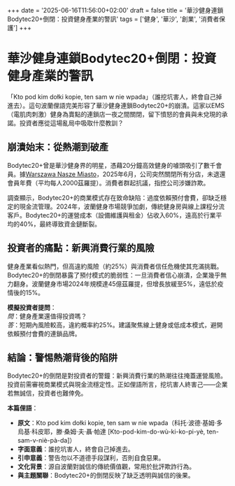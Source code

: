+++ 
date = '2025-06-16T11:56:00+02:00' 
draft = false 
title = '華沙健身連鎖Bodytec20+倒閉：投資健身產業的警訊' 
tags = ['健身', '華沙', '創業', '消費者保護']
+++

# 華沙健身連鎖Bodytec20+倒閉：投資健身產業的警訊

「Kto pod kim dołki kopie, ten sam w nie wpada」（誰挖坑害人，終會自己掉進去）。這句波蘭俚語完美形容了華沙健身連鎖Bodytec20+的崩潰。這家以EMS（電肌肉刺激）健身為賣點的連鎖店一夜之間關閉，留下憤怒的會員與未兌現的承諾。投資者應從這場亂局中吸取什麼教訓？

## 崩潰始末：從熱潮到破產

Bodytec20+曾是華沙健身界的明星，憑藉20分鐘高效健身的噱頭吸引了數千會員。據[Warszawa Nasze Miasto](https://warszawa.naszemiasto.pl/z-dnia-na-dzien-znika-warszawska-siec-silowni-klienci-domagaja-sie-wyjasnien-i-zwrotu-pieniedzy-niezwykle-trudna-sytuacja/ar/c1p2-27684321)，2025年6月，公司突然關閉所有分店，未退還會員年費（平均每人2000茲羅提）。消費者群起抗議，指控公司涉嫌詐欺。

調查顯示，Bodytec20+的商業模式存在致命缺陷：過度依賴預付會費，卻缺乏穩定的現金流管理。2024年，波蘭健身市場競爭加劇，傳統健身房與線上課程分流客戶。Bodytec20+的運營成本（設備維護與租金）佔收入60%，遠高於行業平均的40%，最終導致資金鏈斷裂。

## 投資者的痛點：新興消費行業的風險

健身產業看似熱門，但高違約風險（約25%）與消費者信任危機使其充滿挑戰。Bodytec20+的倒閉暴露了預付模式的脆弱性：一旦消費者信心崩潰，企業幾乎無力翻身。波蘭健身市場2024年規模達45億茲羅提，但增長放緩至5%，遠低於疫情後的15%。

**模擬投資者提問**：  
*問*：健身產業還值得投資嗎？  
*答*：短期內風險較高，違約概率約25%。建議聚焦線上健身或低成本模式，避開依賴預付會費的連鎖品牌。

## 結論：警惕熱潮背後的陷阱

Bodytec20+的倒閉是對投資者的警鐘：新興消費行業的熱潮往往掩蓋運營風險。投資前需審視商業模式與現金流穩定性。正如俚語所言，挖坑害人終害己——企業若無誠信，投資者也難倖免。

**本篇俚語**：  
- **原文**：Kto pod kim dołki kopie, ten sam w nie wpada（科托·波德·基姆·多烏基·科皮耶，滕·桑姆·夫·聶·帕達 [Kto-pod-kim-do-wù-ki-ko-pi-yè, ten-sam-v-niè-pà-da]）  
- **字面意義**：誰挖坑害人，終會自己掉進去。  
- **引申意義**：警告勿以不道德手段謀利，否則自食惡果。  
- **文化背景**：源自波蘭對誠信的傳統價值觀，常用於批評欺詐行為。  
- **與主題關聯**：Bodytec20+的倒閉反映了缺乏透明與誠信的後果。